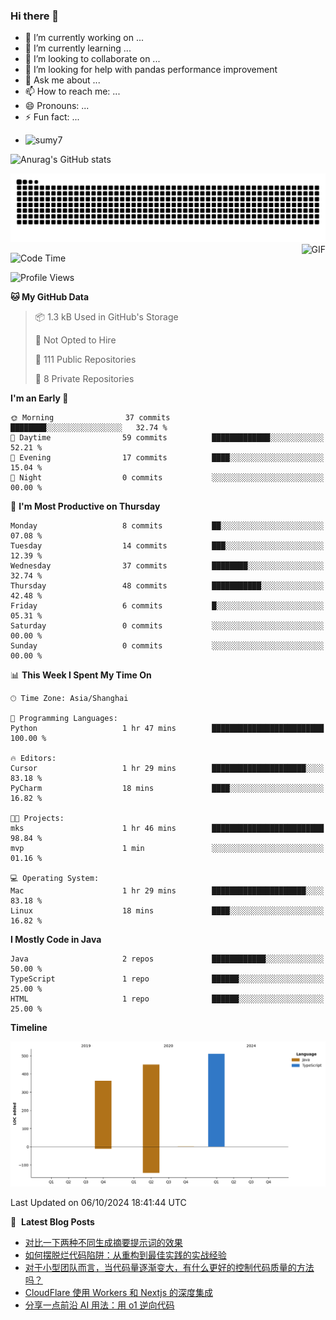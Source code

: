 ### Hi there 👋
<!--
**alloevil/alloevil** is a ✨ _special_ ✨ repository because its `README.md` (this file) appears on your GitHub profile.

Here are some ideas to get you started:

- 🔭 I’m currently working on ...
- 🌱 I’m currently learning ...
- 👯 I’m looking to collaborate on ...
- 🤔 I’m looking for help with ...
- 💬 Ask me about ...
- 📫 How to reach me: ...
- 😄 Pronouns: ...
- ⚡ Fun fact: ...
-->

- 🔭 I’m currently working on ...
- 🌱 I’m currently learning ...
- 👯 I’m looking to collaborate on ...
- 🤔 I’m looking for help with pandas performance improvement
- 💬 Ask me about ...
- 📫 How to reach me: ...
- 😄 Pronouns: ...
- ⚡ Fun fact: ...
  
+ ![sumy7](https://komarev.com/ghpvc/?username=alloevil)

![Anurag's GitHub stats](https://github-readme-stats.vercel.app/api?username=alloevil&show_icons=true&bg_color=00000000)

<picture align="center">
  <source media="(prefers-color-scheme: dark)" srcset="https://github.com/alloevil/alloevil/blob/output/github-contribution-grid-snake.svg">
  <source media="(prefers-color-scheme: dark)" srcset="https://github.com/alloevil/alloevil/blob/output/github-contribution-grid-snake.svg">
  <img alt="github contribution grid snake animation" src="https://github.com/alloevil/alloevil/blob/output/github-contribution-grid-snake.svg">
</picture>

<img align="right" alt="GIF" src="https://raw.githubusercontent.com/JoeyBling/JoeyBling/master/pic/pusheencode.gif" />

<!--START_SECTION:waka-->
![Code Time](http://img.shields.io/badge/Code%20Time-2%2C336%20hrs%2029%20mins-blue)

![Profile Views](http://img.shields.io/badge/Profile%20Views-0-blue)

**🐱 My GitHub Data** 

> 📦 1.3 kB Used in GitHub's Storage 
 > 
> 🚫 Not Opted to Hire
 > 
> 📜 111 Public Repositories 
 > 
> 🔑 8 Private Repositories 
 > 
**I'm an Early 🐤** 

```text
🌞 Morning                37 commits          ████████░░░░░░░░░░░░░░░░░   32.74 % 
🌆 Daytime                59 commits          █████████████░░░░░░░░░░░░   52.21 % 
🌃 Evening                17 commits          ████░░░░░░░░░░░░░░░░░░░░░   15.04 % 
🌙 Night                  0 commits           ░░░░░░░░░░░░░░░░░░░░░░░░░   00.00 % 
```
📅 **I'm Most Productive on Thursday** 

```text
Monday                   8 commits           ██░░░░░░░░░░░░░░░░░░░░░░░   07.08 % 
Tuesday                  14 commits          ███░░░░░░░░░░░░░░░░░░░░░░   12.39 % 
Wednesday                37 commits          ████████░░░░░░░░░░░░░░░░░   32.74 % 
Thursday                 48 commits          ███████████░░░░░░░░░░░░░░   42.48 % 
Friday                   6 commits           █░░░░░░░░░░░░░░░░░░░░░░░░   05.31 % 
Saturday                 0 commits           ░░░░░░░░░░░░░░░░░░░░░░░░░   00.00 % 
Sunday                   0 commits           ░░░░░░░░░░░░░░░░░░░░░░░░░   00.00 % 
```


📊 **This Week I Spent My Time On** 

```text
🕑︎ Time Zone: Asia/Shanghai

💬 Programming Languages: 
Python                   1 hr 47 mins        █████████████████████████   100.00 % 

🔥 Editors: 
Cursor                   1 hr 29 mins        █████████████████████░░░░   83.18 % 
PyCharm                  18 mins             ████░░░░░░░░░░░░░░░░░░░░░   16.82 % 

🐱‍💻 Projects: 
mks                      1 hr 46 mins        █████████████████████████   98.84 % 
mvp                      1 min               ░░░░░░░░░░░░░░░░░░░░░░░░░   01.16 % 

💻 Operating System: 
Mac                      1 hr 29 mins        █████████████████████░░░░   83.18 % 
Linux                    18 mins             ████░░░░░░░░░░░░░░░░░░░░░   16.82 % 
```

**I Mostly Code in Java** 

```text
Java                     2 repos             ████████████░░░░░░░░░░░░░   50.00 % 
TypeScript               1 repo              ██████░░░░░░░░░░░░░░░░░░░   25.00 % 
HTML                     1 repo              ██████░░░░░░░░░░░░░░░░░░░   25.00 % 
```



**Timeline**

![Lines of Code chart](https://raw.githubusercontent.com/alloevil/alloevil/main/assets/bar_graph.png)


 Last Updated on 06/10/2024 18:41:44 UTC
<!--END_SECTION:waka-->

📕 &nbsp;**Latest Blog Posts**
<!-- BLOG-POST-LIST:START -->
- [对比一下两种不同生成摘要提示词的效果](https://baoyu.io/blog/software-engineering/compare-two-methods-for-generating-summary-prompts)
- [如何摆脱烂代码陷阱：从重构到最佳实践的实战经验](https://baoyu.io/blog/software-engineering/escape-bad-code-trap-refactoring-best-practices)
- [对于小型团队而言，当代码量逐渐变大，有什么更好的控制代码质量的方法吗？](https://baoyu.io/blog/software-engineering/better-code-quality-control-for-growing-small-teams)
- [CloudFlare 使用 Workers 和 Nextjs 的深度集成](https://baoyu.io/blog/cloudflare/cloudflare-workers-nextjs-deep-integration)
- [分享一点前沿 AI 用法：用 o1 逆向代码](https://baoyu.io/blog/ai/o1-cutting-edge-ai-use-reverse-engineering-code)
<!-- BLOG-POST-LIST:END -->
